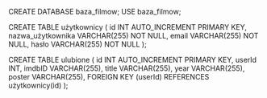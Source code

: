 CREATE DATABASE baza_filmow;
USE baza_filmow;

CREATE TABLE użytkownicy (
    id INT AUTO_INCREMENT PRIMARY KEY,
    nazwa_użytkownika VARCHAR(255) NOT NULL,
    email VARCHAR(255) NOT NULL,
    hasło VARCHAR(255) NOT NULL
);

CREATE TABLE ulubione (
    id INT AUTO_INCREMENT PRIMARY KEY,
    userId INT,
    imdbID VARCHAR(255),
    title VARCHAR(255),
    year VARCHAR(255),
    poster VARCHAR(255),
    FOREIGN KEY (userId) REFERENCES użytkownicy(id)
);
